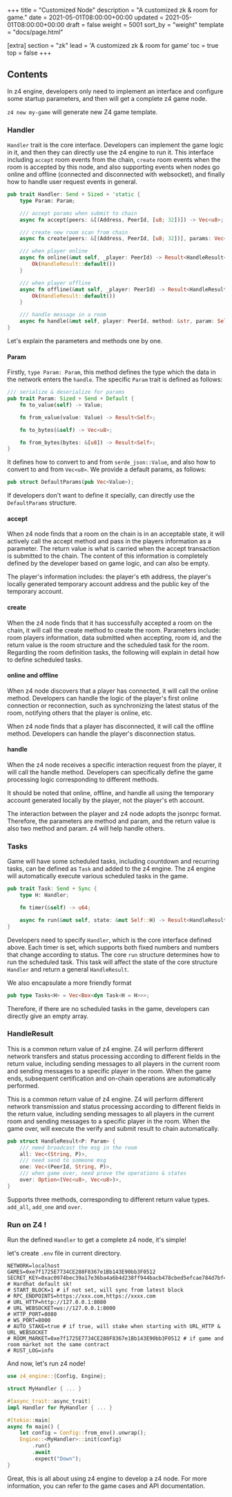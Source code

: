 +++
title = "Customized Node"
description = "A customized zk & room for game."
date = 2021-05-01T08:00:00+00:00
updated = 2021-05-01T08:00:00+00:00
draft = false
weight = 5001
sort_by = "weight"
template = "docs/page.html"

[extra]
section = "zk"
lead = 'A customized zk & room for game'
toc = true
top = false
+++

## Contents
In z4 engine, developers only need to implement an interface and configure some startup parameters, and then will get a complete z4 game node.

`z4 new my-game` will generate new Z4 game template.

### Handler

`Handler` trait is the core interface. Developers can implement the game logic in it, and then they can directly use the z4 engine to run it. This interface including `accept` room events from the chain, `create` room events when the room is accepted by this node, and also supporting events when nodes go online and offline (connected and disconnected with websocket), and finally how to handle user request events in general.

```rust
pub trait Handler: Send + Sized + 'static {
    type Param: Param;

    /// accept params when submit to chain
    async fn accept(peers: &[(Address, PeerId, [u8; 32])]) -> Vec<u8>;

    /// create new room scan from chain
    async fn create(peers: &[(Address, PeerId, [u8; 32])], params: Vec<u8>, rid: RoomId) -> (Self, Tasks<Self>);

    /// when player online
    async fn online(&mut self, _player: PeerId) -> Result<HandleResult<Self::Param>> {
        Ok(HandleResult::default())
    }

    /// when player offline
    async fn offline(&mut self, _player: PeerId) -> Result<HandleResult<Self::Param>> {
        Ok(HandleResult::default())
    }

    /// handle message in a room
    async fn handle(&mut self, player: PeerId, method: &str, param: Self::Param) -> Result<HandleResult<Self::Param>>;
}
```

Let's explain the parameters and methods one by one.

#### Param
Firstly, `type Param: Param`, this method defines the type which the data in the network enters the `handle`. The specific `Param` trait is defined as follows:

```rust
/// serialize & deserialize for params
pub trait Param: Sized + Send + Default {
    fn to_value(self) -> Value;

    fn from_value(value: Value) -> Result<Self>;

    fn to_bytes(&self) -> Vec<u8>;

    fn from_bytes(bytes: &[u8]) -> Result<Self>;
}
```

It defines how to convert to and from `serde_json::Value`, and also how to convert to and from `Vec<u8>`. We provide a default params, as follows:

```rust
pub struct DefaultParams(pub Vec<Value>);
```

If developers don't want to define it specially, can directly use the `DefaultParams` structure.

#### accept
When z4 node finds that a room on the chain is in an acceptable state, it will actively call the accept method and pass in the players information as a parameter. The return value is what is carried when the accept transaction is submitted to the chain. The content of this information is completely defined by the developer based on game logic, and can also be empty.

The player's information includes: the player's eth address, the player's locally generated temporary account address and the public key of the temporary account.

#### create
When the z4 node finds that it has successfully accepted a room on the chain, it will call the create method to create the room. Parameters include: room players information, data submitted when accepting, room id, and the return value is the room structure and the scheduled task for the room. Regarding the room definition tasks, the following will explain in detail how to define scheduled tasks.

#### online and offline
When z4 node discovers that a player has connected, it will call the online method. Developers can handle the logic of the player's first online connection or reconnection, such as synchronizing the latest status of the room, notifying others that the player is online, etc.

When z4 node finds that a player has disconnected, it will call the offline method. Developers can handle the player's disconnection status.

#### handle
When the z4 node receives a specific interaction request from the player, it will call the handle method. Developers can specifically define the game processing logic corresponding to different methods.

It should be noted that online, offline, and handle all using the temporary account generated locally by the player, not the player's eth account.

The interaction between the player and z4 node adopts the jsonrpc format. Therefore, the parameters are method and param, and the return value is also two method and param. z4 will help handle others.

### Tasks
Game will have some scheduled tasks, including countdown and recurring tasks, can be defined as `Task` and added to the z4 engine. The z4 engine will automatically execute various scheduled tasks in the game.

```rust
pub trait Task: Send + Sync {
    type H: Handler;

    fn timer(&self) -> u64;

    async fn run(&mut self, state: &mut Self::H) -> Result<HandleResult<<Self::H as Handler>::Param>>;
}
```

Developers need to specify `Handler`, which is the core interface defined above. Each timer is set, which supports both fixed numbers and numbers that change according to status. The core `run` structure determines how to run the scheduled task. This task will affect the state of the core structure `Handler` and return a general `HandleResult`.

We also encapsulate a more friendly format
```rust
pub type Tasks<H> = Vec<Box<dyn Task<H = H>>>;
```
Therefore, if there are no scheduled tasks in the game, developers can directly give an empty array.

### HandleResult
This is a common return value of z4 engine. Z4 will perform different network transfers and status processing according to different fields in the return value, including sending messages to all players in the current room and sending messages to a specific player in the room. When the game ends, subsequent certification and on-chain operations are automatically performed.

This is a common return value of z4 engine. Z4 will perform different network transmission and status processing according to different fields in the return value, including sending messages to all players in the current room and sending messages to a specific player in the room. When the game over, will execute the verify and submit result to chain automatically.

```rust
pub struct HandleResult<P: Param> {
    /// need broadcast the msg in the room
    all: Vec<(String, P)>,
    /// need send to someone msg
    one: Vec<(PeerId, String, P)>,
    /// when game over, need prove the operations & states
    over: Option<(Vec<u8>, Vec<u8>)>,
}
```

Supports three methods, corresponding to different return value types. `add_all`, `add_one` and `over`.

### Run on Z4 !
Run the defined `Handler` to get a complete z4 node, it's simple!

let's create `.env` file in current directory.

```
NETWORK=localhost
GAMES=0xe7f1725E7734CE288F8367e1Bb143E90bb3F0512
SECRET_KEY=0xac0974bec39a17e36ba4a6b4d238ff944bacb478cbed5efcae784d7bf4f2ff80 # Hardhat default sk!
# START_BLOCK=1 # if not set, will sync from latest block
# RPC_ENDPOINTS=https://xxx.com,https://xxxx.com
# URL_HTTP=http://127.0.0.1:8080
# URL_WEBSOCKET=ws://127.0.0.1:8000
# HTTP_PORT=8080
# WS_PORT=8000
# AUTO_STAKE=true # if true, will stake when starting with URL_HTTP & URL_WEBSOCKET
# ROOM_MARKET=0xe7f1725E7734CE288F8367e1Bb143E90bb3F0512 # if game and room market not the same contract
# RUST_LOG=info
```

And now, let's run z4 node!

```rust
use z4_engine::{Config, Engine};

struct MyHandler { ... }

#[async_trait::async_trait]
impl Handler for MyHandler { ... }

#[tokio::main]
async fn main() {
    let config = Config::from_env().unwrap();
    Engine::<MyHandler>::init(config)
        .run()
        .await
        .expect("Down");
}
```

Great, this is all about using z4 engine to develop a z4 node. For more information, you can refer to the game cases and API documentation.
